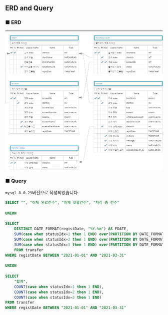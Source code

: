 ## ERD and Query

### ■ ERD
---------------------------------------
<img src="./img/erd.png" alt="이체 내역 조회" size="width:90%"/>

### ■ Query

`mysql 8.0.29`버전으로 작성되었습니다.

```sql
SELECT "", "이체 완료건수", "이체 오류건수", "처리 중 건수"

UNION

SELECT
    DISTINCT DATE_FORMAT(registDate, "%Y.%m") AS FDATE,
    SUM(case when statusIdx=1 then 1 END) over(PARTITION BY DATE_FORMAT(registDate, "%Y.%m")) s1,
    SUM(case when statusIdx=2 then 1 END) over(PARTITION BY DATE_FORMAT(registDate, "%Y.%m")) s2,
    SUM(case when statusIdx=3 then 1 END) over(PARTITION BY DATE_FORMAT(registDate, "%Y.%m")) s3
    FROM transfer
WHERE registDate BETWEEN "2021-01-01" AND "2021-03-31"

UNION

SELECT
    "합계",
    COUNT(case when statusIdx=1 then 1 END),
    COUNT(case when statusIdx=2 then 1 END),
    COUNT(case when statusIdx=3 then 1 END)
FROM transfer
WHERE registDate BETWEEN "2021-01-01" AND "2021-03-31"
```